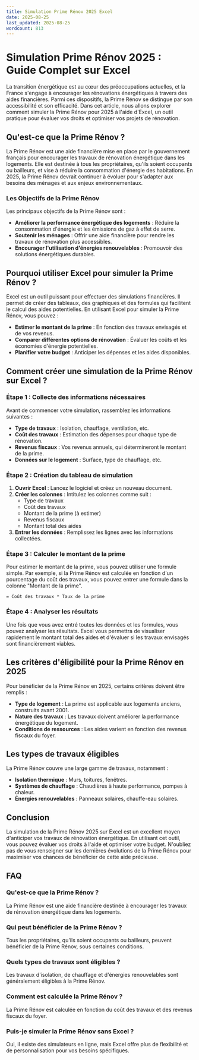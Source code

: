 ```yaml
---
title: Simulation Prime Rénov 2025 Excel
date: 2025-08-25
last_updated: 2025-08-25
wordcount: 813
---
```


# Simulation Prime Rénov 2025 : Guide Complet sur Excel

La transition énergétique est au cœur des préoccupations actuelles, et la France s'engage à encourager les rénovations énergétiques à travers des aides financières. Parmi ces dispositifs, la Prime Rénov se distingue par son accessibilité et son efficacité. Dans cet article, nous allons explorer comment simuler la Prime Rénov pour 2025 à l'aide d'Excel, un outil pratique pour évaluer vos droits et optimiser vos projets de rénovation.

## Qu'est-ce que la Prime Rénov ?

La Prime Rénov est une aide financière mise en place par le gouvernement français pour encourager les travaux de rénovation énergétique dans les logements. Elle est destinée à tous les propriétaires, qu'ils soient occupants ou bailleurs, et vise à réduire la consommation d'énergie des habitations. En 2025, la Prime Rénov devrait continuer à évoluer pour s'adapter aux besoins des ménages et aux enjeux environnementaux.

### Les Objectifs de la Prime Rénov

Les principaux objectifs de la Prime Rénov sont :

- **Améliorer la performance énergétique des logements** : Réduire la consommation d'énergie et les émissions de gaz à effet de serre.
- **Soutenir les ménages** : Offrir une aide financière pour rendre les travaux de rénovation plus accessibles.
- **Encourager l'utilisation d'énergies renouvelables** : Promouvoir des solutions énergétiques durables.

## Pourquoi utiliser Excel pour simuler la Prime Rénov ?

Excel est un outil puissant pour effectuer des simulations financières. Il permet de créer des tableaux, des graphiques et des formules qui facilitent le calcul des aides potentielles. En utilisant Excel pour simuler la Prime Rénov, vous pouvez :

- **Estimer le montant de la prime** : En fonction des travaux envisagés et de vos revenus.
- **Comparer différentes options de rénovation** : Évaluer les coûts et les économies d'énergie potentielles.
- **Planifier votre budget** : Anticiper les dépenses et les aides disponibles.

## Comment créer une simulation de la Prime Rénov sur Excel ?

### Étape 1 : Collecte des informations nécessaires

Avant de commencer votre simulation, rassemblez les informations suivantes :

- **Type de travaux** : Isolation, chauffage, ventilation, etc.
- **Coût des travaux** : Estimation des dépenses pour chaque type de rénovation.
- **Revenus fiscaux** : Vos revenus annuels, qui détermineront le montant de la prime.
- **Données sur le logement** : Surface, type de chauffage, etc.

### Étape 2 : Création du tableau de simulation

1. **Ouvrir Excel** : Lancez le logiciel et créez un nouveau document.
2. **Créer les colonnes** : Intitulez les colonnes comme suit :
   - Type de travaux
   - Coût des travaux
   - Montant de la prime (à estimer)
   - Revenus fiscaux
   - Montant total des aides
3. **Entrer les données** : Remplissez les lignes avec les informations collectées.

### Étape 3 : Calculer le montant de la prime

Pour estimer le montant de la prime, vous pouvez utiliser une formule simple. Par exemple, si la Prime Rénov est calculée en fonction d'un pourcentage du coût des travaux, vous pouvez entrer une formule dans la colonne "Montant de la prime". 

```excel
= Coût des travaux * Taux de la prime
```

### Étape 4 : Analyser les résultats

Une fois que vous avez entré toutes les données et les formules, vous pouvez analyser les résultats. Excel vous permettra de visualiser rapidement le montant total des aides et d'évaluer si les travaux envisagés sont financièrement viables.

## Les critères d'éligibilité pour la Prime Rénov en 2025

Pour bénéficier de la Prime Rénov en 2025, certains critères doivent être remplis :

- **Type de logement** : La prime est applicable aux logements anciens, construits avant 2001.
- **Nature des travaux** : Les travaux doivent améliorer la performance énergétique du logement.
- **Conditions de ressources** : Les aides varient en fonction des revenus fiscaux du foyer.

## Les types de travaux éligibles

La Prime Rénov couvre une large gamme de travaux, notamment :

- **Isolation thermique** : Murs, toitures, fenêtres.
- **Systèmes de chauffage** : Chaudières à haute performance, pompes à chaleur.
- **Énergies renouvelables** : Panneaux solaires, chauffe-eau solaires.

## Conclusion

La simulation de la Prime Rénov 2025 sur Excel est un excellent moyen d'anticiper vos travaux de rénovation énergétique. En utilisant cet outil, vous pouvez évaluer vos droits à l'aide et optimiser votre budget. N'oubliez pas de vous renseigner sur les dernières évolutions de la Prime Rénov pour maximiser vos chances de bénéficier de cette aide précieuse.

## FAQ

### Qu'est-ce que la Prime Rénov ?

La Prime Rénov est une aide financière destinée à encourager les travaux de rénovation énergétique dans les logements.

### Qui peut bénéficier de la Prime Rénov ?

Tous les propriétaires, qu'ils soient occupants ou bailleurs, peuvent bénéficier de la Prime Rénov, sous certaines conditions.

### Quels types de travaux sont éligibles ?

Les travaux d'isolation, de chauffage et d'énergies renouvelables sont généralement éligibles à la Prime Rénov.

### Comment est calculée la Prime Rénov ?

La Prime Rénov est calculée en fonction du coût des travaux et des revenus fiscaux du foyer.

### Puis-je simuler la Prime Rénov sans Excel ?

Oui, il existe des simulateurs en ligne, mais Excel offre plus de flexibilité et de personnalisation pour vos besoins spécifiques.
